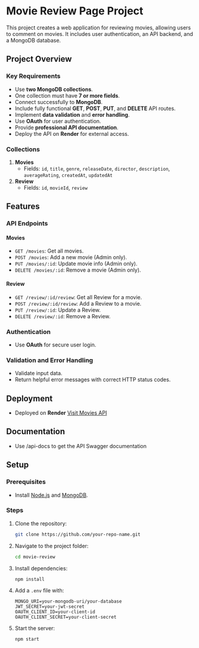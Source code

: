 # Movie Review Page Project

This project creates a web application for reviewing movies, allowing users to comment on movies. It includes user authentication, an API backend, and a MongoDB database.

## Project Overview

### Key Requirements
- Use **two MongoDB collections**.
- One collection must have **7 or more fields**.
- Connect successfully to **MongoDB**.
- Include fully functional **GET**, **POST**, **PUT**, and **DELETE** API routes.
- Implement **data validation** and **error handling**.
- Use **OAuth** for user authentication.
- Provide **professional API documentation**.
- Deploy the API on **Render** for external access.

### Collections
1. **Movies**
   - Fields: `id`, `title`, `genre`, `releaseDate`, `director`, `description`, `averageRating`, `createdAt`, `updatedAt`
2. **Review**
   - Fields: `id`, `movieId`, `review`

## Features

### API Endpoints
#### Movies
- `GET /movies`: Get all movies.
- `POST /movies`: Add a new movie (Admin only).
- `PUT /movies/:id`: Update movie info (Admin only).
- `DELETE /movies/:id`: Remove a movie (Admin only).

#### Review
- `GET /review/:id/review`: Get all Review for a movie.
- `POST /review/:id/review`: Add a Review to a movie.
- `PUT /review/:id`: Update a Review.
- `DELETE /review/:id`: Remove a Review.

### Authentication
- Use **OAuth** for secure user login.

### Validation and Error Handling
- Validate input data.
- Return helpful error messages with correct HTTP status codes.

## Deployment
- Deployed on **Render** [Visit Movies API](https://movies-api-cse-341.onrender.com/)

## Documentation
 - Use /api-docs to get the API Swagger documentation

## Setup

### Prerequisites
- Install [Node.js](https://nodejs.org/) and [MongoDB](https://www.mongodb.com/).

### Steps
1. Clone the repository:
   ```bash
   git clone https://github.com/your-repo-name.git
   ```
2. Navigate to the project folder:
   ```bash
   cd movie-review
   ```
3. Install dependencies:
   ```bash
   npm install
   ```
4. Add a `.env` file with:
   ```env
   MONGO_URI=your-mongodb-uri/your-database
   JWT_SECRET=your-jwt-secret
   OAUTH_CLIENT_ID=your-client-id
   OAUTH_CLIENT_SECRET=your-client-secret
   ```
5. Start the server:
   ```bash
   npm start
   ```
